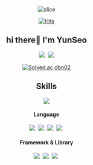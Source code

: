 
<div align="center">
  <div>
   

   ![slice](https://capsule-render.vercel.app/api?type=soft&color=auto&height=200&text=Hello&desc=I'm%20Front-end%20Engineer&descAlignY=70&animation=fadeIn)

  [![Hits](https://hits.seeyoufarm.com/api/count/incr/badge.svg?url=https%3A%2F%2Fgithub.com%2Fhan0224&count_bg=%2379C83D&title_bg=%23555555&icon=&icon_color=%23E7E7E7&title=hits&edge_flat=false)](https://hits.seeyoufarm.com)

  </div>

  <div>
    <h2>hi there👋 I'm YunSeo </h2>
      <a href="https://han0224.github.io/"><img src="https://img.shields.io/badge/Github Blog-181717?style=flat-square&logo=Github&logoColor=white"/></a>&nbsp
      <a href="mailto:dbn0224@gmail.com"><img src="https://img.shields.io/badge/Gmail-EA4335?style=flat-square&logo=Gmail&logoColor=white"/></a> 

   [![Solved.ac dbn02](http://mazassumnida.wtf/api/mini/generate_badge?boj=dbn02)](https://solved.ac/dbn02)
  </div>

  <div>
    <h2>Skills</h2>
    <div>
       <img src="https://github-readme-stats.vercel.app/api/top-langs/?username=han0224&layout=compact&theme=tokyonight"/>
    </div>
      <div>
        <h4>Language</h4>
        <img src="https://img.shields.io/badge/Javascript-F7DF1E?style=flat-square&logo=JavaScript&logoColor=white"/></a>&nbsp
        <img src="https://img.shields.io/badge/TypeScript-3178C6?style=flat-square&logo=TypeScript&logoColor=white"/></a>&nbsp
        <img src="https://img.shields.io/badge/HTML5-E34F26?style=flat-square&logo=HTML5&logoColor=white"/></a>&nbsp
        <img src="https://img.shields.io/badge/CSS3-1572B6?style=flat-square&logo=CSS3&logoColor=white"/></a>&nbsp
        <h4>Framework & Library</h4>
        <img src="https://img.shields.io/badge/React-61DAFB?style=flat-square&logo=React&logoColor=white"/></a>&nbsp
        <img src="https://img.shields.io/badge/Next.js-000000?style=flat-square&logo=Next.js&logoColor=white"/></a>&nbsp
        <img src="https://img.shields.io/badge/Vue.js-4FC08D?style=flat-square&logo=Vue.js&logoColor=white"/></a>&nbsp
      </div>
    
  </div>
</div>

